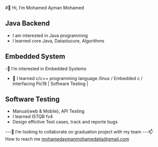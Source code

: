#👋 Hi, I’m Mohamed Ayman Mohamed
## Java Backend
- I am interested in Java programming
- I learned core Java, Datastucure, Algorithms
## Embedded System
-👀 I’m interested in Embedded Systems 
- 🌱 I learned c/c++ programming language /linux / Embedded c / Interfacing Pic18
| Software Testing | 
## Software Testing
-   Manual(web & Mobile), API Testing
-   I learned ISTQB fv4
-   Design effictive Test cases, track and reporte bugs
 
---💞️ I’m looking to collaborate on graduation project with my team 
---📫 How to reach me mohamedaymanmohamedatia@gmail.com

<!---
MohamedAyman23/MohamedAyman23 is a ✨ special ✨ repository because its `README.md` (this file) appears on your GitHub profile.
You can click the Preview link to take a look at your changes.
--->
